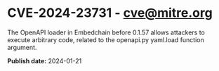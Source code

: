 # CVE-2024-23731 - cve@mitre.org

The OpenAPI loader in Embedchain before 0.1.57 allows attackers to execute arbitrary code, related to the openapi.py yaml.load function argument.

**Publish date:** 2024-01-21
